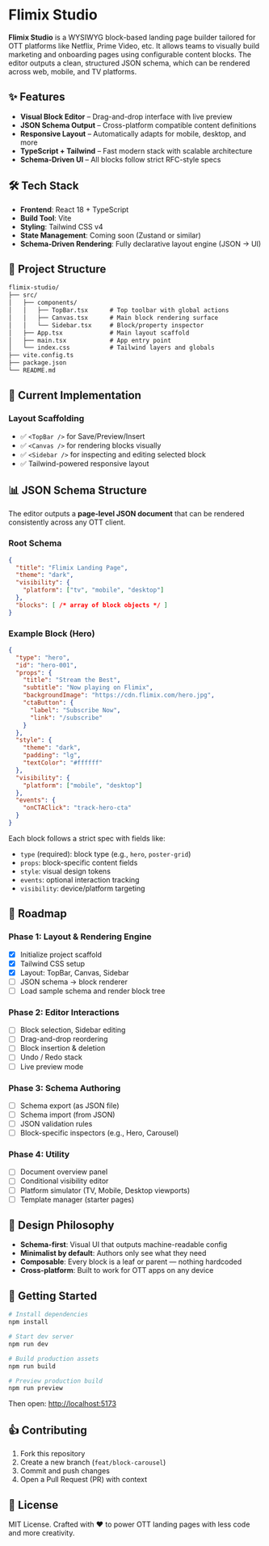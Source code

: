 # Flimix Studio

**Flimix Studio** is a WYSIWYG block-based landing page builder tailored for OTT platforms like Netflix, Prime Video, etc.
It allows teams to visually build marketing and onboarding pages using configurable content blocks.
The editor outputs a clean, structured JSON schema, which can be rendered across web, mobile, and TV platforms.

## ✨ Features

* **Visual Block Editor** – Drag-and-drop interface with live preview
* **JSON Schema Output** – Cross-platform compatible content definitions
* **Responsive Layout** – Automatically adapts for mobile, desktop, and more
* **TypeScript + Tailwind** – Fast modern stack with scalable architecture
* **Schema-Driven UI** – All blocks follow strict RFC-style specs

## 🛠️ Tech Stack

* **Frontend**: React 18 + TypeScript
* **Build Tool**: Vite
* **Styling**: Tailwind CSS v4
* **State Management**: Coming soon (Zustand or similar)
* **Schema-Driven Rendering**: Fully declarative layout engine (JSON → UI)

## 📁 Project Structure

```txt
flimix-studio/
├── src/
│   ├── components/
│   │   ├── TopBar.tsx      # Top toolbar with global actions
│   │   ├── Canvas.tsx      # Main block rendering surface
│   │   └── Sidebar.tsx     # Block/property inspector
│   ├── App.tsx             # Main layout scaffold
│   ├── main.tsx            # App entry point
│   └── index.css           # Tailwind layers and globals
├── vite.config.ts
├── package.json
└── README.md
```

## 🌟 Current Implementation

### Layout Scaffolding

* ✅ `<TopBar />` for Save/Preview/Insert
* ✅ `<Canvas />` for rendering blocks visually
* ✅ `<Sidebar />` for inspecting and editing selected block
* ✅ Tailwind-powered responsive layout

## 📊 JSON Schema Structure

The editor outputs a **page-level JSON document** that can be rendered consistently across any OTT client.

### Root Schema

```json
{
  "title": "Flimix Landing Page",
  "theme": "dark",
  "visibility": {
    "platform": ["tv", "mobile", "desktop"]
  },
  "blocks": [ /* array of block objects */ ]
}
```

### Example Block (Hero)

```json
{
  "type": "hero",
  "id": "hero-001",
  "props": {
    "title": "Stream the Best",
    "subtitle": "Now playing on Flimix",
    "backgroundImage": "https://cdn.flimix.com/hero.jpg",
    "ctaButton": {
      "label": "Subscribe Now",
      "link": "/subscribe"
    }
  },
  "style": {
    "theme": "dark",
    "padding": "lg",
    "textColor": "#ffffff"
  },
  "visibility": {
    "platform": ["mobile", "desktop"]
  },
  "events": {
    "onCTAClick": "track-hero-cta"
  }
}
```

Each block follows a strict spec with fields like:

* `type` (required): block type (e.g., `hero`, `poster-grid`)
* `props`: block-specific content fields
* `style`: visual design tokens
* `events`: optional interaction tracking
* `visibility`: device/platform targeting

## 🔭 Roadmap

### Phase 1: Layout & Rendering Engine

* [x] Initialize project scaffold
* [x] Tailwind CSS setup
* [x] Layout: TopBar, Canvas, Sidebar
* [ ] JSON schema → block renderer
* [ ] Load sample schema and render block tree

### Phase 2: Editor Interactions

* [ ] Block selection, Sidebar editing
* [ ] Drag-and-drop reordering
* [ ] Block insertion & deletion
* [ ] Undo / Redo stack
* [ ] Live preview mode

### Phase 3: Schema Authoring

* [ ] Schema export (as JSON file)
* [ ] Schema import (from JSON)
* [ ] JSON validation rules
* [ ] Block-specific inspectors (e.g., Hero, Carousel)

### Phase 4: Utility

* [ ] Document overview panel
* [ ] Conditional visibility editor
* [ ] Platform simulator (TV, Mobile, Desktop viewports)
* [ ] Template manager (starter pages)

## 🎨 Design Philosophy

* **Schema-first**: Visual UI that outputs machine-readable config
* **Minimalist by default**: Authors only see what they need
* **Composable**: Every block is a leaf or parent — nothing hardcoded
* **Cross-platform**: Built to work for OTT apps on any device

## 🔧 Getting Started

```bash
# Install dependencies
npm install

# Start dev server
npm run dev

# Build production assets
npm run build

# Preview production build
npm run preview
```

Then open: [http://localhost:5173](http://localhost:5173)

## 👍 Contributing

1. Fork this repository
2. Create a new branch (`feat/block-carousel`)
3. Commit and push changes
4. Open a Pull Request (PR) with context

## 📄 License

MIT License.
Crafted with ❤️ to power OTT landing pages with less code and more creativity.
